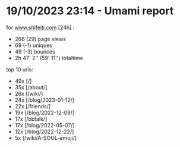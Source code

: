 # 19/10/2023 23:14 - Umami report
for www.shifeiti.com [24h] :

 - 266 (29) page views
 - 69 (-1) uniques
 - 49 (-3) bounces
 - 2h 47' 2'' (59' 11'') totaltime


top 10 urls:
 - 49x [/]
 - 35x [/about/]
 - 26x [/wiki/]
 - 24x [/blog/2023-01-12/]
 - 22x [/friends/]
 - 19x [/blog/2022-12-09/]
 - 17x [/bbtalk/]
 - 17x [/blog/2022-05-07/]
 - 12x [/blog/2022-12-22/]
 - 5x [/wiki/A-SOUL-emoji/]


